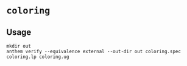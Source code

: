 # `coloring`

## Usage
```
mkdir out
anthem verify --equivalence external --out-dir out coloring.spec coloring.lp coloring.ug
```
